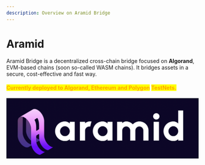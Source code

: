 ```yaml
---
description: Overview on Aramid Bridge
---
```


# Aramid 

Aramid Bridge is a decentralized cross-chain bridge focused on **Algorand**, EVM-based chains (soon so-called WASM chains). It bridges assets in a secure, cost-effective and fast way.

#### <mark style="color:orange;">**Currently deployed to Algorand, Ethereum and Polygon**</mark> <mark style="color:orange;"></mark><mark style="color:orange;">TestNets</mark><mark style="color:orange;">**.**</mark>

![](./logo.png)
